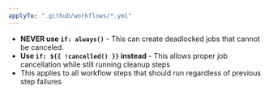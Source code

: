 ```yaml
---
applyTo: ".github/workflows/*.yml"
---
```


- **NEVER use `if: always()`** - This can create deadlocked jobs that cannot be canceled.
- **Use `if: ${{ !cancelled() }}` instead** - This allows proper job cancellation while still running cleanup steps
- This applies to all workflow steps that should run regardless of previous step failures
